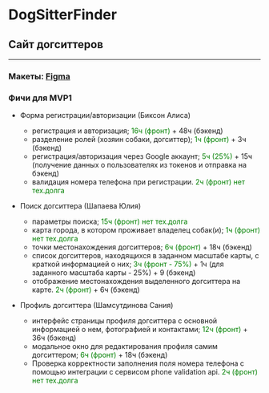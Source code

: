 # DogSitterFinder
## Сайт догситтеров
--------------------------
### Макеты: [Figma](https://www.figma.com/file/XxffsVfQXzZAovWFR1LKky/SberHubProject?type=design&node-id=0%3A1&mode=design&t=wKPq5bK26bBrxTas-1)
### Фичи для MVP1
* Форма регистрации/авторизации (Биксон Алиса)
  * регистрация и авторизация; <font color="green">16ч (фронт)</font> + 48ч (бэкенд)
  * разделение ролей (хозяин собаки, догситтер); <font color="green">1ч (фронт)</font> + 3ч (бэкенд)
  * регистрация/авторизация через Google аккаунт; <font color="green">5ч (25%)</font> + 15ч (получение данных о пользователях из токенов и отправка на бэкенд)
  * валидация номера телефона при регистрации. <font color="green">2ч (фронт) нет тех.долга</font>

* Поиск догситтера (Шапаева Юлия)
  * параметры поиска; <font color="green">15ч (фронт) нет тех.долга</font>
  * карта города, в котором проживает владелец собак(и); <font color="green">1ч (фронт) нет тех.долга</font>
  * точки местонахождения догситтеров; <font color="green">6ч (фронт)</font> + 18ч (бэкенд)
  * список догситтеров, находящихся в заданном масштабе карты, с краткой информацией о них; <font color="green">3ч (фронт - 75%)</font> + 1ч (для заданного масштаба карты - 25%) + 9 (бэкенд)
  * отображение местонахождения выделенного догситтера на карте. <font color="green">2ч (фронт)</font> + 6ч (бэкенд)
 
* Профиль догситтера (Шамсутдинова Сания)
  * интерфейс страницы профиля догситтера с основной информацией о нем, фотографией и контактами; <font color="green">12ч (фронт)</font> + 36ч (бэкенд)
  * модальное окно для редактирования профиля самим догситтером; <font color="green">6ч (фронт)</font> + 18ч (бэкенд)
  * Проверка корректности заполнения поля номера телефона с помощью интеграции с сервисом phone validation api. <font color="green">2ч (фронт) нет тех.долга</font>

  
